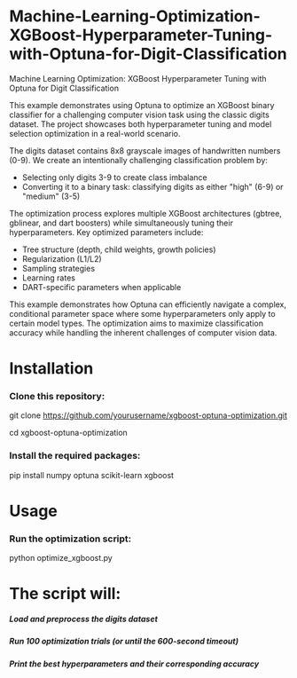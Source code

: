 # Machine-Learning-Optimization-XGBoost-Hyperparameter-Tuning-with-Optuna-for-Digit-Classification
Machine Learning Optimization: XGBoost Hyperparameter Tuning with Optuna for Digit Classification


This example demonstrates using Optuna to optimize an XGBoost binary classifier 
for a challenging computer vision task using the classic digits dataset. The 
project showcases both hyperparameter tuning and model selection optimization 
in a real-world scenario. 

The digits dataset contains 8x8 grayscale images of 
handwritten numbers (0-9). We create an intentionally challenging 
classification problem by: 

- Selecting only digits 3-9 to create class imbalance
- Converting it to a binary task: classifying digits as either "high" (6-9) or 
"medium" (3-5)

The optimization process explores multiple XGBoost architectures (gbtree, 
gblinear, and dart boosters) while simultaneously tuning their hyperparameters. 
Key optimized parameters include:

- Tree structure (depth, child weights, growth policies)
- Regularization (L1/L2)
- Sampling strategies
- Learning rates
- DART-specific parameters when applicable

This example demonstrates how Optuna can efficiently navigate a complex, 
conditional parameter space where some hyperparameters only apply to certain 
model types. The optimization aims to maximize classification accuracy while 
handling the inherent challenges of computer vision data.



# Installation

### Clone this repository:

git clone https://github.com/yourusername/xgboost-optuna-optimization.git

cd xgboost-optuna-optimization

### Install the required packages:

pip install numpy optuna scikit-learn xgboost

# Usage

### Run the optimization script:

python optimize_xgboost.py

# The script will:

##### Load and preprocess the digits dataset
##### Run 100 optimization trials (or until the 600-second timeout)
##### Print the best hyperparameters and their corresponding accuracy

